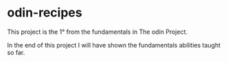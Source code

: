 # odin-recipes

This project is the 1° from the fundamentals in The odin Project.

In the end of this project I will have shown the fundamentals abilities taught so far.